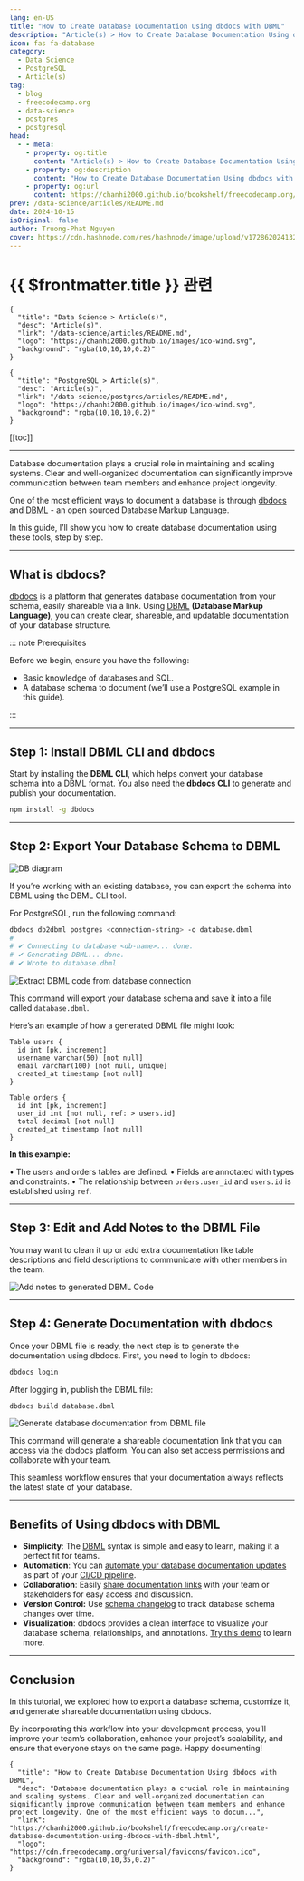 ```yaml
---
lang: en-US
title: "How to Create Database Documentation Using dbdocs with DBML"
description: "Article(s) > How to Create Database Documentation Using dbdocs with DBML"
icon: fas fa-database
category:
  - Data Science
  - PostgreSQL
  - Article(s)
tag:
  - blog
  - freecodecamp.org
  - data-science
  - postgres
  - postgresql
head:
  - - meta:
    - property: og:title
      content: "Article(s) > How to Create Database Documentation Using dbdocs with DBML"
    - property: og:description
      content: "How to Create Database Documentation Using dbdocs with DBML"
    - property: og:url
      content: https://chanhi2000.github.io/bookshelf/freecodecamp.org/create-database-documentation-using-dbdocs-with-dbml.html
prev: /data-science/articles/README.md
date: 2024-10-15
isOriginal: false
author: Truong-Phat Nguyen
cover: https://cdn.hashnode.com/res/hashnode/image/upload/v1728620241328/79515009-0fa3-4fcd-a4ce-e1ec2d5609f8.png
---
```


# {{ $frontmatter.title }} 관련

```component VPCard
{
  "title": "Data Science > Article(s)",
  "desc": "Article(s)",
  "link": "/data-science/articles/README.md",
  "logo": "https://chanhi2000.github.io/images/ico-wind.svg",
  "background": "rgba(10,10,10,0.2)"
}
```

```component VPCard
{
  "title": "PostgreSQL > Article(s)",
  "desc": "Article(s)",
  "link": "/data-science/postgres/articles/README.md",
  "logo": "https://chanhi2000.github.io/images/ico-wind.svg",
  "background": "rgba(10,10,10,0.2)"
}
```

[[toc]]

---

<SiteInfo
  name="How to Create Database Documentation Using dbdocs with DBML"
  desc="Database documentation plays a crucial role in maintaining and scaling systems. Clear and well-organized documentation can significantly improve communication between team members and enhance project longevity. One of the most efficient ways to docum..."
  url="https://freecodecamp.org/news/create-database-documentation-using-dbdocs-with-dbml"
  logo="https://cdn.freecodecamp.org/universal/favicons/favicon.ico"
  preview="https://cdn.hashnode.com/res/hashnode/image/upload/v1728620241328/79515009-0fa3-4fcd-a4ce-e1ec2d5609f8.png"/>

Database documentation plays a crucial role in maintaining and scaling systems. Clear and well-organized documentation can significantly improve communication between team members and enhance project longevity.

One of the most efficient ways to document a database is through [<VPIcon icon="fas fa-globe"/>dbdocs](https://dbdocs.io/) and [<VPIcon icon="fas fa-globe"/>DBML](https://dbml.dbdiagram.io/home) - an open sourced Database Markup Language.

In this guide, I’ll show you how to create database documentation using these tools, step by step.

---

## What is dbdocs?

[<VPIcon icon="fas fa-globe"/>dbdocs](https://dbdocs.io/) is a platform that generates database documentation from your schema, easily shareable via a link. Using [<VPIcon icon="fas fa-globe"/>DBML](https://dbml.dbdiagram.io/home) **(Database Markup Language)**, you can create clear, shareable, and updatable documentation of your database structure.

::: note Prerequisites

Before we begin, ensure you have the following:

- Basic knowledge of databases and SQL.
- A database schema to document (we’ll use a PostgreSQL example in this guide).

:::

---

## Step 1: Install DBML CLI and dbdocs

Start by installing the **DBML CLI**, which helps convert your database schema into a DBML format. You also need the **dbdocs CLI** to generate and publish your documentation.

```sh
npm install -g dbdocs
```

---

## Step 2: Export Your Database Schema to DBML

![DB diagram](https://cdn.hashnode.com/res/hashnode/image/upload/v1728615902517/20974a9d-729e-4b3a-997c-0b89e944a6cd.png)

If you’re working with an existing database, you can export the schema into DBML using the DBML CLI tool.

For PostgreSQL, run the following command:

```sh
dbdocs db2dbml postgres <connection-string> -o database.dbml
# 
# ✔ Connecting to database <db-name>... done.
# ✔ Generating DBML... done.
# ✔ Wrote to database.dbml
```

![Extract DBML code from database connection](https://cdn.hashnode.com/res/hashnode/image/upload/v1728615885904/9f68f18b-fa14-4e88-b58b-bd90d292ef31.gif)

This command will export your database schema and save it into a file called `database.dbml`.

Here’s an example of how a generated DBML file might look:

```dbml title="database.dbml"
Table users {
  id int [pk, increment]
  username varchar(50) [not null]
  email varchar(100) [not null, unique]
  created_at timestamp [not null]
}

Table orders {
  id int [pk, increment]
  user_id int [not null, ref: > users.id]
  total decimal [not null]
  created_at timestamp [not null]
}
```

**In this example:**

• The users and orders tables are defined.
• Fields are annotated with types and constraints.
• The relationship between `orders.user_id` and `users.id` is established using `ref`.

---

## Step 3: Edit and Add Notes to the DBML File

You may want to clean it up or add extra documentation like table descriptions and field descriptions to communicate with other members in the team.

![Add notes to generated DBML Code](https://cdn.hashnode.com/res/hashnode/image/upload/v1728615980279/8e1851a8-2e38-4ded-8b6a-c873d6b395b8.gif)

---

## Step 4: Generate Documentation with dbdocs

Once your DBML file is ready, the next step is to generate the documentation using dbdocs. First, you need to login to dbdocs:

```sh
dbdocs login
```

After logging in, publish the DBML file:

```sh
dbdocs build database.dbml
```

![Generate database documentation from DBML file](https://cdn.hashnode.com/res/hashnode/image/upload/v1728616039961/0ef67db3-8a86-495a-b42f-3fad0fead933.gif)

This command will generate a shareable documentation link that you can access via the dbdocs platform. You can also set access permissions and collaborate with your team.

This seamless workflow ensures that your documentation always reflects the latest state of your database.

---

## Benefits of Using dbdocs with DBML

- **Simplicity**: The [<VPIcon icon="fas fa-globe"/>DBML](https://dbml.dbdiagram.io/home) syntax is simple and easy to learn, making it a perfect fit for teams.
- **Automation**: You can [<VPIcon icon="fas fa-globe"/>automate your database documentation updates](https://docs.dbdocs.io/features/generate-dbml-from-db) as part of your [<VPIcon icon="fas fa-globe"/>CI/CD pipeline](https://docs.dbdocs.io/features/ci-integration).
- **Collaboration**: Easily [<VPIcon icon="fas fa-globe"/>share documentation links](https://docs.dbdocs.io/features/project-access-control) with your team or stakeholders for easy access and discussion.
- **Version Control:** Use [<VPIcon icon="fas fa-globe"/>schema changelog](https://docs.dbdocs.io/features/schema-changelog) to track database schema changes over time.
- **Visualization**: dbdocs provides a clean interface to visualize your database schema, relationships, and annotations. [<VPIcon icon="fas fa-globe"/>Try this demo](https://dbdocs.io/Holistics/Ecommerce) to learn more.

---

## Conclusion

In this tutorial, we explored how to export a database schema, customize it, and generate shareable documentation using dbdocs.

By incorporating this workflow into your development process, you’ll improve your team’s collaboration, enhance your project’s scalability, and ensure that everyone stays on the same page. Happy documenting!

<!-- TODO: add ARTICLE CARD -->
```component VPCard
{
  "title": "How to Create Database Documentation Using dbdocs with DBML",
  "desc": "Database documentation plays a crucial role in maintaining and scaling systems. Clear and well-organized documentation can significantly improve communication between team members and enhance project longevity. One of the most efficient ways to docum...",
  "link": "https://chanhi2000.github.io/bookshelf/freecodecamp.org/create-database-documentation-using-dbdocs-with-dbml.html",
  "logo": "https://cdn.freecodecamp.org/universal/favicons/favicon.ico",
  "background": "rgba(10,10,35,0.2)"
}
```
